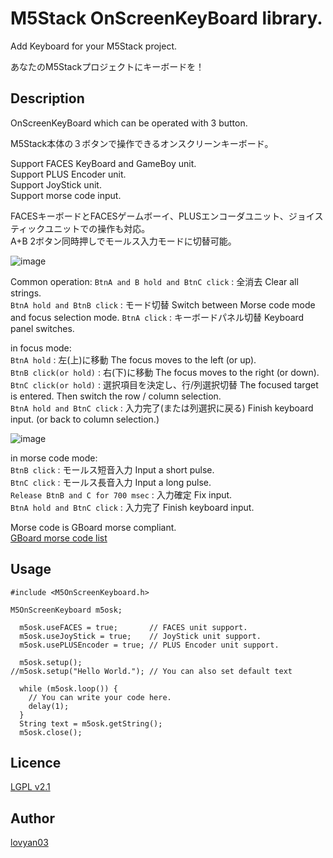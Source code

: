 M5Stack OnScreenKeyBoard library.
===

Add Keyboard for your M5Stack project.

あなたのM5Stackプロジェクトにキーボードを！

## Description

OnScreenKeyBoard which can be operated with 3 button.  

M5Stack本体の３ボタンで操作できるオンスクリーンキーボード。  

Support FACES KeyBoard and GameBoy unit.  
Support PLUS Encoder unit.  
Support JoyStick unit.  
Support morse code input.  

FACESキーボードとFACESゲームボーイ、PLUSエンコーダユニット、ジョイスティックユニットでの操作も対応。  
A+B 2ボタン同時押しでモールス入力モードに切替可能。  

![image](https://user-images.githubusercontent.com/42724151/50738003-86b17980-1212-11e9-9cbf-319bbd885cd9.png)

Common operation:
 `BtnA and B hold and BtnC click` : 全消去  Clear all strings.  
 `BtnA hold and BtnB click` : モード切替  Switch between Morse code mode and focus selection mode.
 `BtnA click` : キーボードパネル切替  Keyboard panel switches.  
  
in focus mode:  
 `BtnA hold` :  左(上)に移動  The focus moves to the left (or up).  
 `BtnB click(or hold)` : 右(下)に移動  The focus moves to the right (or down).  
 `BtnC click(or hold)` : 選択項目を決定し、行/列選択切替  The focused target is entered. Then switch the row / column selection.  
 `BtnA hold and BtnC click` : 入力完了(または列選択に戻る)  Finish keyboard input. (or back to column selection.)  
  
![image](https://user-images.githubusercontent.com/42724151/50976020-47e13380-1532-11e9-96dd-d98f09d665f4.png)

in morse code mode:  
 `BtnB click` : モールス短音入力 Input a short pulse.   
 `BtnC click` : モールス長音入力 Input a long pulse.  
 `Release BtnB and C for 700 msec` : 入力確定  Fix input.  
 `BtnA hold and BtnC click` : 入力完了  Finish keyboard input.  


 Morse code is GBoard morse compliant.  
[GBoard morse code list](https://gist.github.com/natevw/0fce6b56c606632f8ee780b5d493f94e)

## Usage

```
#include <M5OnScreenKeyboard.h>

M5OnScreenKeyboard m5osk;

  m5osk.useFACES = true;       // FACES unit support.
  m5osk.useJoyStick = true;    // JoyStick unit support.
  m5osk.usePLUSEncoder = true; // PLUS Encoder unit support.

  m5osk.setup();
//m5osk.setup("Hello World."); // You can also set default text

  while (m5osk.loop()) {
    // You can write your code here.
    delay(1);
  }
  String text = m5osk.getString();
  m5osk.close();
```

## Licence

[LGPL v2.1](https://github.com/lovyan03/M5OnScreenKeyBoard/blob/master/LICENSE)  

## Author

[lovyan03](https://twitter.com/lovyan03)  
